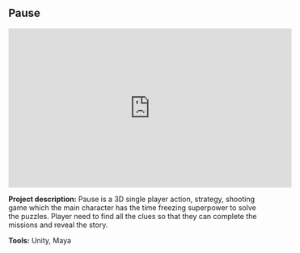 ## Pause

<iframe width="560" height="315" src="https://www.youtube.com/embed/S9XizHZwwlg" title="YouTube video player" frameborder="0" allow="accelerometer; autoplay; clipboard-write; encrypted-media; gyroscope; picture-in-picture" allowfullscreen></iframe>

<br>

**Project description:** Pause is a 3D single player action, strategy, shooting game which the main character has the time freezing superpower to solve the puzzles. Player need to find all the clues so that they can complete the missions and reveal the story.

**Tools:** Unity, Maya

